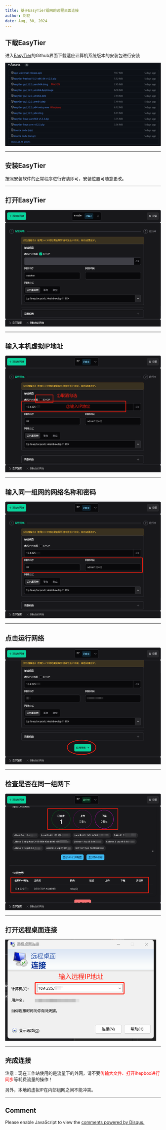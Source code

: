 ```yaml
---
title: 基于EasyTier组网的远程桌面连接
author: 刘铭
date: Aug, 30, 2024
---
```


## 下载EasyTier

进入[EasyTier](https://github.com/EasyTier/EasyTier/releases)的Github界面下载适应计算机系统版本的安装包进行安装

![Download](EasyTier_Download.png)

----

## 安装EasyTier

按照安装软件的正常程序进行安装即可，安装位置可随意更改。

----

## 打开EasyTier

![EasyTier GUI](EasyTier_GUI.png)

----

## 输入本机虚拟IP地址

![更改IP地址](Input_IP.png)

----

## 输入同一组网的网络名称和密码

![同一组网账号密码](EasyTier_Password.png)

----

## 点击运行网络

![Start](EasyTier_Start.png)

----

## 检查是否在同一组网下

![Check](EasyTier_Check.png)  

----

## 打开远程桌面连接

![Remote Desktop Connect](RDC.png)

----

## 完成连接

注意：现在工作站使用的是流量下的外网，请不要<span style="color:red">传输大文件、打开ihepbox进行同步</span>等耗费流量的操作！

另外，本地的虚拟IP在内部组网之间不能冲突。

----

## Comment


<div id="disqus_thread"></div>
<script>

    var disqus_config = function () {
        // Replace PAGE_URL with your page's canonical URL variable
        this.page.url = "https://iuming.github.io/slides/20240830/BasedEasyTierRemoteDesktopConnect.html";  
        
        // Replace PAGE_IDENTIFIER with your page's unique identifier variable
        this.page.identifier = BasedEasyTierRemoteDesktopConnect; 
    };
    
    (function() {  // REQUIRED CONFIGURATION VARIABLE: EDIT THE SHORTNAME BELOW
        var d = document, s = d.createElement('script');
        
        // IMPORTANT: Replace EXAMPLE with your forum shortname!
        s.src = 'https://EXAMPLE.disqus.com/embed.js';
        
        s.setAttribute('data-timestamp', +new Date());
        (d.head || d.body).appendChild(s);
    })();
</script>
<noscript>
    Please enable JavaScript to view the 
    <a href="https://disqus.com/?ref_noscript" rel="nofollow">
        comments powered by Disqus.
    </a>
</noscript>